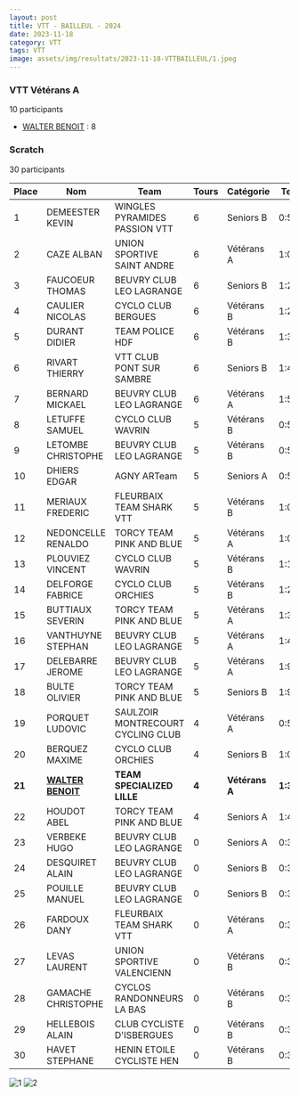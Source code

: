 ```yaml
---
layout: post
title: VTT - BAILLEUL - 2024
date: 2023-11-18
category: VTT
tags: VTT
image: assets/img/resultats/2023-11-18-VTTBAILLEUL/1.jpeg
---
```


### VTT Vétérans A
10 participants
- [WALTER BENOIT](https://teamspecializedlille.cc/coureurs/walterbenoit) : 8

### Scratch
30 participants

| Place | Nom | Team | Tours | Catégorie | Temps |
|---|---|---|---|---|---|
| 1 | DEMEESTER KEVIN | WINGLES PYRAMIDES PASSION VTT | 6 | Seniors B | 0:57:21 | 
| 2 | CAZE ALBAN | UNION SPORTIVE SAINT ANDRE | 6 | Vétérans A | 1:0:33 | 
| 3 | FAUCOEUR THOMAS | BEUVRY CLUB LEO LAGRANGE | 6 | Seniors B | 1:2:6 | 
| 4 | CAULIER NICOLAS | CYCLO CLUB BERGUES | 6 | Vétérans B | 1:2:16 | 
| 5 | DURANT DIDIER | TEAM POLICE HDF | 6 | Vétérans B | 1:3:50 | 
| 6 | RIVART THIERRY | VTT  CLUB PONT SUR SAMBRE | 6 | Seniors B | 1:4:52 | 
| 7 | BERNARD MICKAEL | BEUVRY CLUB LEO LAGRANGE | 6 | Vétérans A | 1:5:54 | 
| 8 | LETUFFE SAMUEL | CYCLO CLUB WAVRIN | 5 | Vétérans B | 0:57:20 | 
| 9 | LETOMBE CHRISTOPHE | BEUVRY CLUB LEO LAGRANGE | 5 | Vétérans B | 0:58:53 | 
| 10 | DHIERS EDGAR | AGNY ARTeam | 5 | Seniors A | 0:59:39 | 
| 11 | MERIAUX FREDERIC | FLEURBAIX TEAM SHARK VTT | 5 | Vétérans B | 1:0:14 | 
| 12 | NEDONCELLE RENALDO | TORCY TEAM PINK AND BLUE | 5 | Vétérans A | 1:0:17 | 
| 13 | PLOUVIEZ VINCENT | CYCLO CLUB WAVRIN | 5 | Vétérans B | 1:1:41 | 
| 14 | DELFORGE FABRICE | CYCLO CLUB ORCHIES | 5 | Vétérans B | 1:2:0 | 
| 15 | BUTTIAUX SEVERIN | TORCY TEAM PINK AND BLUE | 5 | Vétérans A | 1:3:5 | 
| 16 | VANTHUYNE STEPHAN | BEUVRY CLUB LEO LAGRANGE | 5 | Vétérans A | 1:4:10 | 
| 17 | DELEBARRE JEROME | BEUVRY CLUB LEO LAGRANGE | 5 | Vétérans A | 1:9:25 | 
| 18 | BULTE OLIVIER | TORCY TEAM PINK AND BLUE | 5 | Seniors B | 1:9:48 | 
| 19 | PORQUET LUDOVIC | SAULZOIR MONTRECOURT CYCLING CLUB | 4 | Vétérans A | 0:57:40 | 
| 20 | BERQUEZ MAXIME | CYCLO CLUB ORCHIES | 4 | Seniors B | 1:0:28 | 
| **21** | **[WALTER BENOIT](https://teamspecializedlille.cc/coureurs/walterbenoit)** | **TEAM SPECIALIZED LILLE** | **4** | **Vétérans A** | **1:3:57** | 
| 22 | HOUDOT ABEL | TORCY TEAM PINK AND BLUE | 4 | Seniors A | 1:4:34 | 
| 23 | VERBEKE HUGO | BEUVRY CLUB LEO LAGRANGE | 0 | Seniors A | 0:38:53 | 
| 24 | DESQUIRET ALAIN | BEUVRY CLUB LEO LAGRANGE | 0 | Seniors B | 0:38:53 | 
| 25 | POUILLE MANUEL | BEUVRY CLUB LEO LAGRANGE | 0 | Seniors B | 0:38:53 | 
| 26 | FARDOUX DANY | FLEURBAIX TEAM SHARK VTT | 0 | Vétérans A | 0:38:53 | 
| 27 | LEVAS LAURENT | UNION SPORTIVE VALENCIENN | 0 | Vétérans B | 0:38:53 | 
| 28 | GAMACHE CHRISTOPHE | CYCLOS RANDONNEURS LA BAS | 0 | Vétérans B | 0:38:53 | 
| 29 | HELLEBOIS ALAIN | CLUB CYCLISTE D'ISBERGUES | 0 | Vétérans B | 0:38:53 | 
| 30 | HAVET STEPHANE | HENIN ETOILE CYCLISTE HEN | 0 | Vétérans B | 0:38:53 | 

![1](http://teamspecializedlille.github.io/assets/img/resultats/2023-11-18-VTTBAILLEUL/1.jpeg)
![2](http://teamspecializedlille.github.io/assets/img/resultats/2023-11-18-VTTBAILLEUL/2.jpeg)
